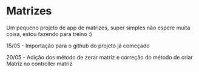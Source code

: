 # Matrizes
Um pequeno projeto de app de matrizes, super simples não espere muita coisa, estou fazendo para treino :)

15/05 - Importação para o github do projeto já começado

20/05 - Adição dos método de zerar matriz e correção do método de criar Matriz no controller matriz

